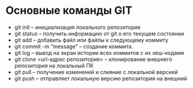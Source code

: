 # Основные команды GIT

*   git init – инициализация локального репозитория
*   git status – получить информацию от git о его текущем состоянии
*   git add – добавить файл или файлы к следующему коммиту
*   git commit -m “message” – создание коммита.
*   git log – вывод на экран истории всех коммитов с их хеш-кодами
*   git clone <url-адрес репозитория> – клонирование внешнего репозитория на  локальный ПК
*   git pull – получение изменений и слияние с локальной версией
*   git push – отправляет локальную версию репозитория на внешний